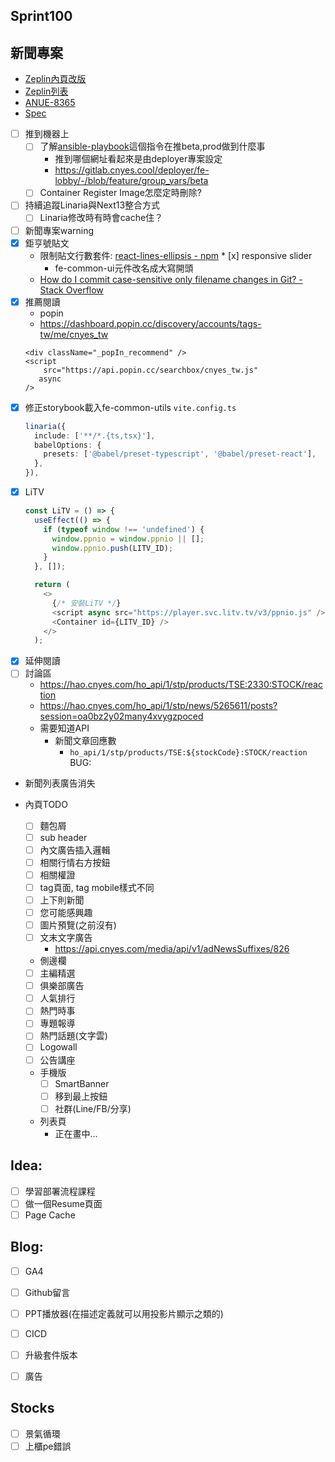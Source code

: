 ## Sprint100

## 新聞專案
* [Zeplin內頁改版](https://app.zeplin.io/project/576287bda89e8aa7045cfba5/screen/64ad0cdf411565216532362a)
* [Zeplin列表](https://app.zeplin.io/project/576287bda89e8aa7045cfba5/screen/64bf3d5ab80488509d649a7e)
* [ANUE-8365](https://cnyesrd.atlassian.net/browse/ANUE-8365)
* [Spec](https://cnyesrd.atlassian.net/wiki/spaces/PS/pages/2153709569)
* [ ] 推到機器上
	* [ ] 了解[ansible-playbook](https://gitlab.cnyes.cool/deployer/ansible-docker/-/blob/2.7.8.0/update.sh)這個指令在推beta,prod做到什麼事
		* 推到哪個網址看起來是由deployer專案設定
		* https://gitlab.cnyes.cool/deployer/fe-lobby/-/blob/feature/group_vars/beta
	* [ ] Container Register Image怎麼定時刪除?
* [ ] 持續追蹤Linaria與Next13整合方式
	* [ ] Linaria修改時有時會cache住？
* [ ] 新聞專案warning
* [x] 鉅亨號貼文
	 * 限制貼文行數套件: [react-lines-ellipsis - npm](https://www.npmjs.com/package/react-lines-ellipsis)
	  * [x] responsive slider
	   * fe-common-ui元件改名成大寫開頭
	- [How do I commit case-sensitive only filename changes in Git? - Stack Overflow](https://stackoverflow.com/questions/17683458/how-do-i-commit-case-sensitive-only-filename-changes-in-git)
* [x] 推薦閱讀
	* popin
	* https://dashboard.popin.cc/discovery/accounts/tags-tw/me/cnyes_tw
	 ```
	 <div className="_popIn_recommend" />
	 <script
		 src="https://api.popin.cc/searchbox/cnyes_tw.js"
		async
	/>
	```
* [x] 修正storybook載入fe-common-utils
	`vite.config.ts`
	```ts
	linaria({
	  include: ['**/*.{ts,tsx}'],
	  babelOptions: {
		presets: ['@babel/preset-typescript', '@babel/preset-react'],
	  },
	}),
	```
* [x] LiTV
	```ts
	const LiTV = () => {
	  useEffect(() => {
	    if (typeof window !== 'undefined') {
	      window.ppnio = window.ppnio || [];
	      window.ppnio.push(LITV_ID);
	    }
	  }, []);

	  return (
	    <>
	      {/* 安裝LiTV */}
	      <script async src="https://player.svc.litv.tv/v3/ppnio.js" />
	      <Container id={LITV_ID} />
	    </>
	  );
	```
* [x] 延伸閱讀
* [ ] 討論區
	* https://hao.cnyes.com/ho_api/1/stp/products/TSE:2330:STOCK/reaction
	 * https://hao.cnyes.com/ho_api/1/stp/news/5265611/posts?session=oa0bz2y02many4xvygzpoced
	 * 需要知道API
		 * 新聞文章回應數
			 * `ho_api/1/stp/products/TSE:${stockCode}:STOCK/reaction`
BUG:
* 新聞列表廣告消失

* 內頁TODO
	* [ ] 麵包屑
	* [ ] sub header
	* [ ] 內文廣告插入邏輯
	* [ ] 相關行情右方按鈕
	* [ ] 相關權證
	* [ ] tag頁面, tag mobile樣式不同
	* [ ] 上下則新聞
	* [ ] 您可能感興趣
	* [ ] 圖片預覽(之前沒有)
	* [ ] 文末文字廣告
		* https://api.cnyes.com/media/api/v1/adNewsSuffixes/826
	* 側邊欄
	* [ ] 主編精選
	* [ ] 俱樂部廣告
	* [ ] 人氣排行
	* [ ] 熱門時事
	* [ ] 專題報導
	* [ ] 熱門話題(文字雲)
	* [ ] Logowall
	* [ ] 公告講座
	* 手機版
		* [ ] SmartBanner
		* [ ] 移到最上按鈕
		* [ ] 社群(Line/FB/分享)
	* 列表頁
		* 正在畫中...

## Idea:
* [ ] 學習部署流程課程
* [ ] 做一個Resume頁面
* [ ] Page Cache

## Blog: 
* [ ] GA4
* [ ] Github留言
* [ ] PPT播放器(在描述定義就可以用投影片顯示之類的)
* [ ] CICD
* [ ] 升級套件版本
* [ ] 廣告


## Stocks
* [ ] 景氣循環
* [ ] 上櫃pe錯誤